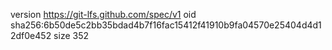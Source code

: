 version https://git-lfs.github.com/spec/v1
oid sha256:6b50de5c2bb35bdad4b7f16fac15412f41910b9fa04570e25404d4d12df0e452
size 352
